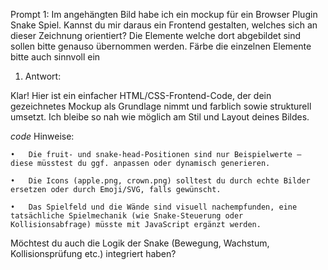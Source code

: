 Prompt 1:
Im angehängten Bild habe ich ein mockup für ein Browser Plugin Snake Spiel. Kannst du mir daraus ein Frontend gestalten, welches sich an dieser Zeichnung orientiert? Die Elemente welche dort abgebildet sind sollen bitte genauso übernommen werden. Färbe die einzelnen Elemente bitte auch sinnvoll ein

1. Antwort:

Klar! Hier ist ein einfacher HTML/CSS-Frontend-Code, der dein gezeichnetes Mockup als Grundlage nimmt und farblich sowie strukturell umsetzt. Ich bleibe so nah wie möglich am Stil und Layout deines Bildes.

*code*
Hinweise:

	•	Die fruit- und snake-head-Positionen sind nur Beispielwerte – diese müsstest du ggf. anpassen oder dynamisch generieren.

	•	Die Icons (apple.png, crown.png) solltest du durch echte Bilder ersetzen oder durch Emoji/SVG, falls gewünscht.

	•	Das Spielfeld und die Wände sind visuell nachempfunden, eine tatsächliche Spielmechanik (wie Snake-Steuerung oder Kollisionsabfrage) müsste mit JavaScript ergänzt werden.

Möchtest du auch die Logik der Snake (Bewegung, Wachstum, Kollisionsprüfung etc.) integriert haben? 